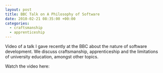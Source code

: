 ```yaml
---
layout: post
title: BBC Talk on A Philosophy of Software
date: 2010-02-21 08:35:00 +00:00
categories:
  - craftsmanship
  - apprenticeship
---
```

Video of a talk I gave recently at the BBC about the nature of software development. We discuss craftsmanship, apprenticeship and the limitations of university education, amongst other topics. 

Watch the video here:

<object width="499" height="283"><param name="allowfullscreen" value="true" /><param name="allowscriptaccess" value="always" /><param name="movie" value="http://vimeo.com/moogaloop.swf?clip_id=9607007&amp;server=vimeo.com&amp;show_title=1&amp;show_byline=1&amp;show_portrait=0&amp;color=c9ff23&amp;fullscreen=1" /><embed src="http://vimeo.com/moogaloop.swf?clip_id=9607007&amp;server=vimeo.com&amp;show_title=1&amp;show_byline=1&amp;show_portrait=0&amp;color=c9ff23&amp;fullscreen=1" type="application/x-shockwave-flash" allowfullscreen="true" allowscriptaccess="always" width="499" height="283"></embed></object>
